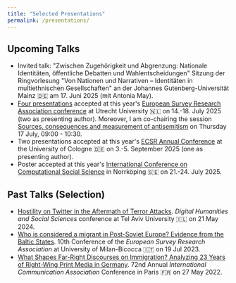 ```yaml
---
title: "Selected Presentations"
permalink: /presentations/
---
```


Upcoming Talks
------

- Invited talk: "Zwischen Zugehörigkeit und Abgrenzung: Nationale Identitäten, öffentliche Debatten und Wahlentscheidungen" Sitzung der Ringvorlesung "Von Nationen und Narrativen – Identitäten in multiethnischen Gesellschaften" an der Johannes Gutenberg-Universität Mainz 🇩🇪 am 17. Juni 2025 (mit Antonia May).
- [Four presentations](https://www.europeansurveyresearch.org/conf2025/prog.php?surname=1&id=Czymara,%20Christian#main) accepted at this year's [European Survey Research Association conference](https://www.europeansurveyresearch.org/conference/utrecht-2025/) at Utrecht University 🇳🇱 on 14.-18. July 2025 (two as presenting author). Moreover, I am co-chairing the session [Sources, consequences and measurement of antisemitism](https://www.europeansurveyresearch.org/conf2025/prog.php?sess=89#932) on Thursday 17 July, 09:00 - 10:30.
- Two presentations accepted at this year's [ECSR Annual Conference](https://ecsrnet.eu/news/ecsr-2025-annual-conference/) at the University of Cologne 🇩🇪 on 3.-5. September 2025 (one as presenting author).
- Poster accepted at this year's [International Conference on Computational Social Science](https://www.ic2s2-2025.org/) in Norrköping 🇸🇪 on 21.-24. July 2025.

Past Talks (Selection)
------

- [Hostility on Twitter in the Aftermath of Terror Attacks](https://czymara.com/files/pres/DHSS_24.html). *Digital Humanities and Social Sciences* conference at Tel Aviv University 🇮🇱 on 21 May 2024.
- [Who is considered a migrant in Post-Soviet Europe? Evidence from the Baltic States](https://czymara.com/files/pres/ESRA_23.html). 10th Conference of the *European Survey Research Association* at University of Milan-Bicocca 🇮🇹 on 19 Jul 2023.
- [What Shapes Far-Right Discourses on Immigration? Analyzing 23 Years of Right-Wing Print Media in Germany](https://czymara.com/files/pres/ICA_22.html). 72nd Annual *International Communication Association* Conference in Paris 🇫🇷 on 27 May 2022.

